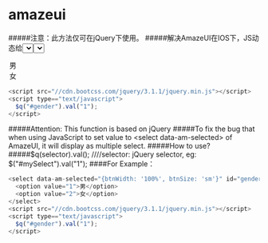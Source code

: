 # amazeui
#####注意：此方法仅可在jQuery下使用。
#####解决AmazeUI在IOS下，JS动态给<select data-am-selected>赋值时出现多选的BUG。
#####使用方法：
#####$q(selector).val(); //selector: 和jQuery的查找器一样
####例：
<select data-am-selected="{btnWidth: '100%', btnSize: 'sm'}" id="gender" name="gender">
  <option value="1">男</option>
  <option value="2">女</option>
</select>

```javascript
<script src="//cdn.bootcss.com/jquery/3.1.1/jquery.min.js"></script>
<script type=="text/javascript">
  $q("#gender").val("1");
</script>
```




#####Attention: This function is based on jQuery
#####To fix the bug that when using JavaScript to set value to &lt;select data-am-selected> of AmazeUI, it will display as multiple select.
#####How to use?
#####$q(selector).val(); ////selector: jQuery selector, eg: $("#mySelect").val("1");
####For Example：
```javascript
<select data-am-selected="{btnWidth: '100%', btnSize: 'sm'}" id="gender" name="gender">
  <option value="1">男</option>
  <option value="2">女</option>
</select>
<script src="//cdn.bootcss.com/jquery/3.1.1/jquery.min.js"></script>
<script type=="text/javascript">
  $q("#gender").val("1");
</script>
```
